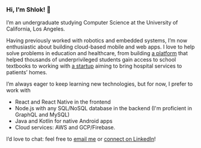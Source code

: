 ### Hi, I’m Shlok! 👋

I’m an undergraduate studying Computer Science at the University of California, Los Angeles.

Having previously worked with robotics and embedded systems, I’m now enthusiastic about building cloud-based mobile and web apps. I love to help solve problems in education and healthcare, from building [a platform](https://booksyndy.in/) that helped thousands of underprivileged students gain access to school textbooks to working with [a startup](https://www.sprinterhealth.com/) aiming to bring hospital services to patients’ homes.

I’m always eager to keep learning new technologies, but for now, I prefer to work with
- React and React Native in the frontend
- Node.js with any SQL/NoSQL database in the backend (I'm proficient in GraphQL and MySQL)
- Java and Kotlin for native Android apps
- Cloud services: AWS and GCP/Firebase.

I’d love to chat: feel free to [email me](mailto:shlokj@ucla.edu) or [connect on LinkedIn](https://www.linkedin.com/in/shlokj/)!
